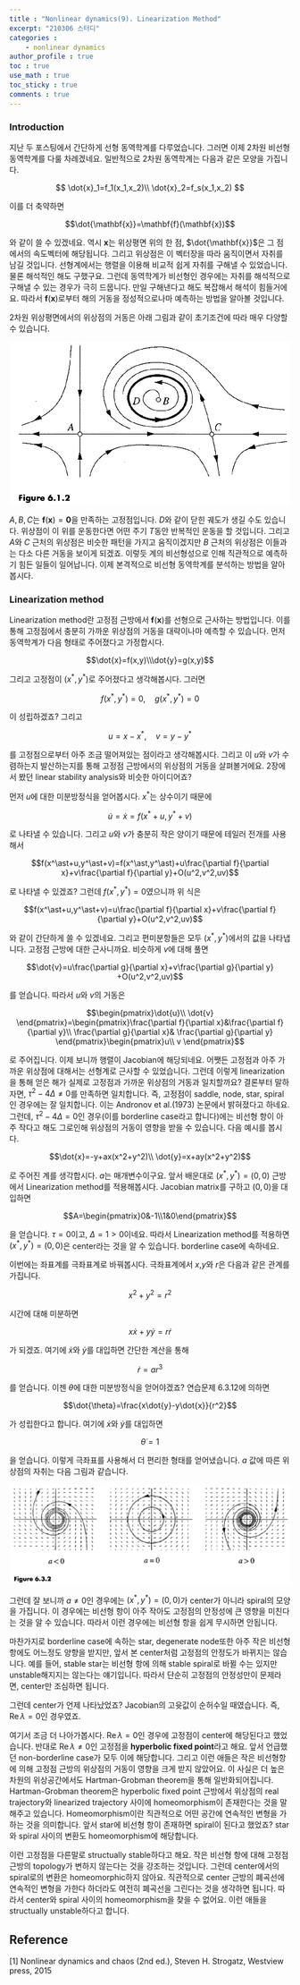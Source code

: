```yaml
---
title : "Nonlinear dynamics(9). Linearization Method"
excerpt: "210306 스터디"
categories :
    - nonlinear dynamics
author_profile : true
toc : true
use_math : true
toc_sticky : true
comments : true
---
```


### Introduction

지난 두 포스팅에서 간단하게 선형 동역학계를 다루었습니다. 그러면 이제 2차원 비선형 동역학계를 다룰 차례겠네요. 일반적으로 2차원 동역학계는 다음과 같은 모양을 가집니다.

$$ \dot{x}_1=f_1(x_1,x_2)\\ \dot{x}_2=f_s(x_1,x_2) $$

이를 더 축약하면

$$\dot{\mathbf{x}}=\mathbf{f}(\mathbf{x})$$

와 같이 쓸 수 있겠네요. 역시 $\mathbf{x}$는 위상평면 위의 한 점, $\dot{\mathbf{x}}$은 그 점에서의 속도벡터에 해당됩니다. 그리고 위상점은 이 벡터장을 따라 움직이면서 자취를 남길 것입니다. 선형계에서는 행렬을 이용해 비교적 쉽게 자취를 구해낼 수 있었습니다. 물론 해석적인 해도 구했구요. 그런데 동역학계가 비선형인 경우에는 자취를 해석적으로 구해낼 수 있는 경우가 극히 드뭅니다. 만일 구해낸다고 해도 복잡해서 해석이 힘들거에요. 따라서 $\mathbf{f}(\mathbf{x})$로부터 해의 거동을 정성적으로나마 예측하는 방법을 알아볼 것입니다.

2차원 위상평면에서의 위상점의 거동은 아래 그림과 같이 초기조건에 따라 매우 다양할 수 있습니다.

![ex_screenshot](/assets/images/NLD/fig-6.1.2.jpg)

$A,\,B,\,C$는 $\mathbf{f}(\mathbf{x})=\mathbf{0}$을 만족하는 고정점입니다. $D$와 같이 닫힌 궤도가 생길 수도 있습니다. 위상점이 이 위를 운동한다면 어떤 주기 $T$동안 반복적인 운동을 할 것입니다. 그리고 $A$와 $C$ 근처의 위상점은 비슷한 패턴을 가지고 움직이겠지만 $B$ 근처의 위상점은 이들과는 다소 다른 거동을 보이게 되겠죠. 이렇듯 계의 비선형성으로 인해 직관적으로 예측하기 힘든 일들이 일어납니다. 이제 본격적으로 비선형 동역학계를 분석하는 방법을 알아봅시다.

### Linearization method

Linearization method란 고정점 근방에서 $\mathbf{f}(\mathbf{x})$를 선형으로 근사하는 방법입니다. 이를 통해 고정점에서 충분히 가까운 위상점의 거동을 대략이나마 예측할 수 있습니다. 먼저 동역학계가 다음 형태로 주어졌다고 가정합시다.

$$\dot{x}=f(x,y)\\\dot{y}=g(x,y)$$

그리고 고정점이 $(x^\ast,y^\ast)$로 주어졌다고 생각해봅시다. 그러면

$$f(x^\ast,y^\ast)=0,\quad g(x^\ast,y^\ast)=0$$

이 성립하겠죠? 그리고

$$u=x-x^\ast,\quad v=y-y^\ast$$

를 고정점으로부터 아주 조금 떨어져있는 점이라고 생각해봅시다. 그리고 이 $u$와 $v$가 수렴하는지 발산하는지를 통해 고정점 근방에서의 위상점의 거동을 살펴볼거에요. 2장에서 봤던 linear stability analysis와 비슷한 아이디어죠?

먼저 $u$에 대한 미분방정식을 얻어봅시다. $x^\ast$는 상수이기 때문에

$$\dot{u}=\dot{x}=f(x^\ast+u,y^\ast+v)$$

로 나타낼 수 있습니다. 그리고 $u$와 $v$가 충분히 작은 양이기 때문에 테일러 전개를 사용해서

$$f(x^\ast+u,y^\ast+v)=f(x^\ast,y^\ast)+u\frac{\partial f}{\partial x}+v\frac{\partial f}{\partial y}+O(u^2,v^2,uv)$$

로 나타낼 수 있겠죠? 그런데 $f(x^\ast,y^\ast)=0$였으니까 위 식은

$$f(x^\ast+u,y^\ast+v)=u\frac{\partial f}{\partial x}+v\frac{\partial f}{\partial y}+O(u^2,v^2,uv)$$

와 같이 간단하게 쓸 수 있겠네요. 그리고 편미분항들은 모두 $(x^\ast,y^\ast)$에서의 값을 나타냅니다. 고정점 근방에 대한 근사니까요. 비슷하게 $v$에 대해 풀면

$$\dot{v}=u\frac{\partial g}{\partial x}+v\frac{\partial g}{\partial y} +O(u^2,v^2,uv)$$

를 얻습니다. 따라서 $u$와 $v$의 거동은

$$\begin{pmatrix}\dot{u}\\ \dot{v} \end{pmatrix}=\begin{pmatrix}\frac{\partial f}{\partial x}&\frac{\partial f}{\partial y}\\ \frac{\partial g}{\partial x}& \frac{\partial g}{\partial y} \end{pmatrix}\begin{pmatrix}u\\ v \end{pmatrix}$$

로 주어집니다. 이제 보니까 행렬이 Jacobian에 해당되네요. 어쨋든 고정점과 아주 가까운 위상점에 대해서는 선형계로 근사할 수 있었습니다. 그런데 이렇게 linearization을 통해 얻은 해가 실제로 고정점과 가까운 위상점의 거동과 일치할까요? 결론부터 말하자면, $\tau^2-4\Delta\neq0$를 만족하면 일치합니다. 즉, 고정점이 saddle, node, star, spiral인 경우에는 잘 일치합니다. 이는 Andronov et al.(1973) 논문에서 밝혀졌다고 하네요. 그런데, $\tau^2-4\Delta=0$인 경우(이를 borderline case라고 합니다)에는 비선형 항이 아주 작다고 해도 그로인해 위상점의 거동이 영향을 받을 수 있습니다. 다음 예시를 봅시다.

$$\dot{x}=-y+ax(x^2+y^2)\\ \dot{y}=x+ay(x^2+y^2)$$

로 주어진 계를 생각합시다. $a$는 매개변수이구요. 앞서 배운대로 $(x^\ast,y^\ast)=(0,0)$ 근방에서 Linearization method를 적용해봅시다. Jacobian matrix를 구하고 $(0,0)$을 대입하면

$$A=\begin{pmatrix}0&-1\\1&0\end{pmatrix}$$
    
을 얻습니다. $\tau=0$이고, $\Delta=1>0$이네요. 따라서 Linearization method를 적용하면 $(x^\ast,y^\ast)=(0,0)$은 center라는 것을 알 수 있습니다. borderline case에 속하네요.

이번에는 좌표계를 극좌표계로 바꿔봅시다. 극좌표계에서 $x$,$y$와 $r$은 다음과 같은 관계를 가집니다.

$$x^2+y^2=r^2$$

시간에 대해 미분하면

$$x\dot{x}+y\dot{y}=r\dot{r}$$

가 되겠죠. 여기에 $\dot{x}$와 $\dot{y}$를 대입하면 간단한 계산을 통해

$$\dot{r}=ar^3$$

를 얻습니다. 이젠 $\theta$에 대한 미분방정식을 얻어야겠죠? 연습문제 6.3.12에 의하면

$$\dot{\theta}=\frac{x\dot{y}-y\dot{x}}{r^2}$$

가 성립한다고 합니다. 여기에 $\dot{x}$와 $\dot{y}$를 대입하면

$$\dot{\theta}=1$$

을 얻습니다. 이렇게 극좌표를 사용해서 더 편리한 형태를 얻어냈습니다. $a$ 값에 따른 위상점의 자취는 다음 그림과 같습니다.

![ex_screenshot](/assets/images/NLD/fig-6.3.2.jpg)

그런데 잘 보니까 $a\neq 0$인 경우에는 $(x^\ast,y^\ast)=(0,0)$가 center가 아니라 spiral의 모양을 가집니다. 이 경우에는 비선형 항이 아주 작아도 고정점의 안정성에 큰 영향을 미친다는 것을 알 수 있습니다. 따라서 이런 경우에는 비선형 항을 쉽게 무시하면 안됩니다.

마찬가지로 borderline case에 속하는 star, degenerate node또한 아주 작은 비선형 항에도 어느정도 양향을 받지만, 앞서 본 center처럼 고정점의 안정도가 바뀌지는 않습니다. 예를 들어, stable star는 비선형 항에 의해 stable spiral로 바뀔 수는 있지만 unstable해지지는 않는다는 얘기입니다. 따라서 단순히 고정점의 안정성만이 문제라면, center만 조심하면 됩니다.

그런데 center가 언제 나타났었죠? Jacobian의 고윳값이 순허수일 때였습니다. 즉, $\text{Re}\,\lambda=0$인 경우였죠.

여기서 조금 더 나아가봅시다. $\text{Re}\,\lambda=0$인 경우에 고정점이 center에 해당된다고 했었습니다. 반대로 $\text{Re}\,\lambda\neq 0$인 고정점을 **hyperbolic fixed point**라고 해요. 앞서 언급했던 non-borderline case가 모두 이에 해당합니다. 그리고 이런 애들은 작은 비선형항에 의해 고정점 근방의 위상점의 거동이 영향을 크게 받지 않았어요. 이 사실은 더 높은 차원의 위상공간에서도 Hartman-Grobman theorem을 통해 일반화되어집니다. Hartman-Grobman theorem은 hyperbolic fixed point 근방에서 위상점의 real trajectory와 linearized trajectory 사이에 homeomorphism이 존재한다는 것을 말해주고 있습니다. Homeomorphism이란 직관적으로 어떤 공간에 연속적인 변형을 가하는 것을 의미합니다. 앞서 star에 비선형 항이 존재하면 spiral이 된다고 했었죠? star와 spiral 사이의 변환도 homeomorphism에 해당합니다.

이런 고정점을 다른말로 structually stable하다고 해요. 작은 비선형 항에 대해 고정점 근방의 topology가 변하지 않는다는 것을 강조하는 것입니다. 그런데 center에서의 spiral로의 변환은 homeomorphic하지 않아요. 직관적으로 center 근방의 폐곡선에 연속적인 변형을 가한다 하더라도 여전히 폐곡선을 그린다는 것을 생각하면 됩니다. 따라서 center와 spiral 사이의 homeomorphism을 찾을 수 없어요. 이런 애들을 structually unstable하다고 합니다.








## Reference

[1] Nonlinear dynamics and chaos (2nd ed.), Steven H. Strogatz, Westview press, 2015